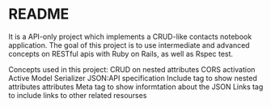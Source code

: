 # README

It is a API-only project which implements a CRUD-like contacts notebook application. The goal of this project is to use intermediate and advanced concepts on RESTful apis with Ruby on Rails, as well as Rspec test.

Concepts used in this project:
CRUD on nested attributes
CORS activation
Active Model Serializer
JSON:API specification
Include tag to show nested attributes attributes
Meta tag to show informtation about the JSON
Links tag to include links to other related resourses
